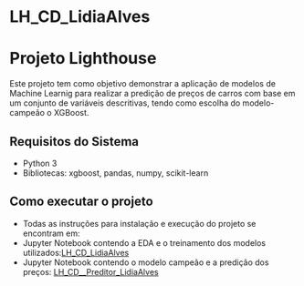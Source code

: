 # LH_CD_LidiaAlves
# Projeto Lighthouse
Este projeto tem como objetivo demonstrar a aplicação de modelos de Machine Learnig para realizar a predição de preços de carros com base em um conjunto de variáveis descritivas, tendo como escolha do modelo-campeão o XGBoost.
## Requisitos do Sistema

- Python 3
- Bibliotecas: xgboost, pandas, numpy, scikit-learn
## Como executar o projeto

- Todas as instruções para instalação e execução do projeto se encontram em:
- Jupyter Notebook contendo a EDA e o treinamento dos modelos utilizados:[LH_CD_LidiaAlves](LH_CD_LidiaAlves.ipynb)
- Jupyter Notebook contendo o modelo campeão e a predição dos preços: [LH_CD__Preditor_LidiaAlves](LH_CD__Preditor_LidiaAlves.ipynb)



